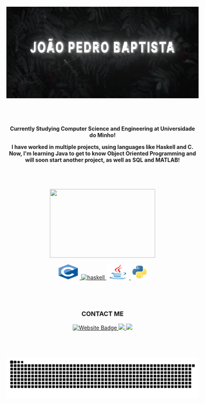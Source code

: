 <div align="center">

  <p align="center">
  <img width="680" height="240" src="https://raw.githubusercontent.com/joaobaptista03/joaobaptista03/main/Banner.gif">
</p>

<hr style="height:30pt; visibility:hidden;" />
  
**Currently Studying Computer Science and Engineering at Universidade do Minho!**

**I have worked in multiple projects, using languages like Haskell and C. Now, I'm learning Java to get to know Object Oriented Programming and will soon start another project, as well as SQL and MATLAB!**

<hr style="height:30pt; visibility:hidden;" />

<p align="center">
  <img width="276" height="180" src="https://github-readme-stats.vercel.app/api/top-langs/?username=joaobaptista03&theme=highcontrast&show_icons=true&hide_border=false&layout=compact">
</p>

<a href="https://www.cprogramming.com/" target="_blank" rel="noreferrer"> 
  <img src="https://raw.githubusercontent.com/devicons/devicon/master/icons/c/c-original.svg" alt="c" width="60" height="40"/> 
</a>
<a href="https://www.haskell.org/" target="_blank" rel="noreferrer">
  <img src="https://upload.wikimedia.org/wikipedia/commons/1/1c/Haskell-Logo.svg" alt="haskell" width="60" height="40"/>
</a>
  <a href="https://www.java.com" target="_blank" rel="noreferrer">
    <img src="https://raw.githubusercontent.com/devicons/devicon/master/icons/java/java-original.svg" alt="java" width="60" height="40"/>
</a>
  <a href="https://www.python.org" target="_blank" rel="noreferrer"> <img src="https://raw.githubusercontent.com/devicons/devicon/master/icons/python/python-original.svg" alt="python" width="46" height="40"/>
</a>

<hr style="height:30pt; visibility:hidden;" />

<h3>CONTACT ME</h3>

<a href="mailto:joaopedromotabaptista2003@gmail.com">
 <img src="https://img.shields.io/badge/Gmail-D14836?style=for-the-badge&logo=gmail&logoColor=white" alt="Website Badge"/>
</a>

<a href="https://discordapp.com/users/210756181109506048" target="_blank">
  <img src="https://img.shields.io/badge/Discord-7289DA?style=for-the-badge&logo=discord&logoColor=white" target="_blank">
</a>

<a href="https://www.linkedin.com/in/joaobaptista03/" target="_blank">
  <img src="https://img.shields.io/badge/linkedin-%230077B5?style=for-the-badge&logo=linkedin&logoColor=white" target="_blank">
</a>
  
<hr style="height:30pt; visibility:hidden;"/>

![](https://github.com/joaobaptista03/joaobaptista03/blob/output/github-contribution-grid-snake.svg)

</div>

